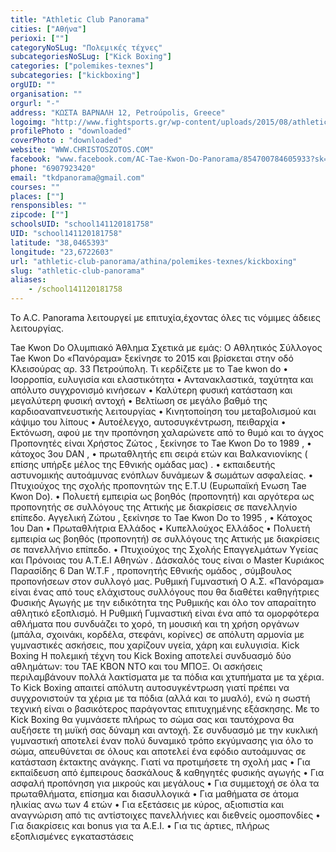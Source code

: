 ```yaml
---
title: "Athletic Club Panorama"
cities: ["Αθήνα"]
perioxi: [""]
categoryNoSLug: "Πολεμικές τέχνες"
subcategoriesNoSLug: ["Kick Boxing"]
categories: ["polemikes-texnes"]
subcategories: ["kickboxing"]
orgUID: ""
organisation: ""
orgurl: "-"
address: "ΚΩΣΤΑ ΒΑΡΝΑΛΗ 12, Petroúpolis, Greece"
logoimg: "http://www.fightsports.gr/wp-content/uploads/2015/08/athletic-club-panorama-logo.jpg"
profilePhoto : "downloaded"
coverPhoto : "downloaded"
website: "WWW.CHRISTOSZOTOS.COM"
facebook: "www.facebook.com/AC-Tae-Kwon-Do-Panorama/854700784605933?sk=timeline"
phone: "6907923420"
email: "tkdpanorama@gmail.com"
courses: ""
places: [""]
rensponsibles: ""
zipcode: [""]
schoolsUID: "school141120181758"
UID: "school141120181758"
latitude: "38,0465393"
longitude: "23,6722603"
url: "athletic-club-panorama/athina/polemikes-texnes/kickboxing"
slug: "athletic-club-panorama"
aliases:
    - /school141120181758
---
```



To A.C. Panorama λειτουργεί με επιτυχία,έχοντας όλες τις νόμιμες άδειες λειτουργίας.

Tae Kwon Do Ολυμπιακό Άθλημα Σχετικά με εμάς: Ο Αθλητικός Σύλλογος Tae Kwon Do «Πανόραμα» ξεκίνησε το 2015 και βρίσκεται στην οδό Κλεισούρας αρ. 33 Πετρούπολη. Τι κερδίζετε με το Τae kwon do • Ισορροπία, ευλυγισία και ελαστικότητα • Αντανακλαστικά, ταχύτητα και απόλυτο συγχρονισμό κινήσεων • Καλύτερη φυσική κατάσταση και μεγαλύτερη φυσική αντοχή • Βελτίωση σε μεγάλο βαθμό της καρδιοαναπνευστικής λειτουργίας • Κινητοποίηση του μεταβολισμού και κάψιμο του λίπους • Αυτοέλεγχο, αυτοσυγκέντρωση, πειθαρχία • Εκτόνωση, αφού με την προπόνηση χαλαρώνετε από το θυμό και το άγχος Προπονητές είναι Χρήστος Ζώτος , ξεκίνησε το Tae Kwon Do το 1989 , • κάτοχος 3ου DAN , • πρωταθλητής επι σειρά ετών και Βαλκανιονίκης ( επίσης υπήρξε μέλος της Εθνικής ομάδας μας) . • εκπαιδευτής αστυνομικής αυτοάμυνας ενόπλων δυνάμεων &amp; σωμάτων ασφαλείας. • Πτυχιούχος της σχολής προπονητών της E.T.U (Eυρωπαϊκή Eνωση Tae Kwon Do). • Πολυετή εμπειρία ως βοηθός (προπονητή) και αργότερα ως προπονητής σε συλλόγους της Αττικής με διακρίσεις σε πανελληνίο επίπεδο. Αγγελική Ζώτου , ξεκίνησε το Tae Kwon Do το 1995 , • Κάτοχος 1ου Dan • Πρωταθλήτρια Ελλάδος • Κυπελλούχος Ελλάδος • Πολυετή εμπειρία ως βοηθός (προπονητή) σε συλλόγους της Αττικής με διακρίσεις σε πανελλήνιο επίπεδο. • Πτυχιούχος της Σχολής Επαγγελμάτων Υγείας και Πρόνοιας του Α.Τ.Ε.Ι Αθηνών . Δάσκαλός τους είναι ο Master Κυριάκος Παρασίδης 6 Dan W.T.F , προπονητής Εθνικής ομάδος , σύμβουλος προπονήσεων στον συλλογό μας. Ρυθμική Γυμναστική O A.Σ. «Πανόραμα» είναι ένας από τους ελάχιστους συλλόγους που θα διαθέτει καθηγήτριες Φυσικής Αγωγής με την ειδικότητα της Ρυθμικής και όλο τον απαραίτητο αθλητικό εξοπλισμό. Η Ρυθμική Γυμναστική είναι ένα από τα ομορφότερα αθλήματα που συνδυάζει το χορό, τη μουσική και τη χρήση οργάνων (μπάλα, σχοινάκι, κορδέλα, στεφάνι, κορίνες) σε απόλυτη αρμονία με γυμναστικές ασκήσεις, που χαρίζουν υγεία, χάρη και ευλυγισία. Kick Boxing Η πολεμική τέχνη του Kick Boxing αποτελεί συνδυασμό δύο αθλημάτων: του ΤΑΕ ΚΒΟΝ ΝΤΟ και του ΜΠΟΞ. Οι ασκήσεις περιλαμβάνουν πολλά λακτίσματα με τα πόδια και χτυπήματα με τα χέρια. Το Kick Boxing απαιτεί απόλυτη αυτοσυγκέντρωση γιατί πρέπει να συγχρονιστούν τα χέρια με τα πόδια (αλλά και το μυαλό), ενώ η σωστή τεχνική είναι ο βασικότερος παράγοντας επιτυχημένης εξάσκησης. Με το Kick Boxing θα γυμνάσετε πλήρως το σώμα σας και ταυτόχρονα θα αυξήσετε τη μυϊκή σας δύναμη και αντοχή. Σε συνδυασμό με την κυκλική γυμναστική αποτελεί έναν πολύ δυναμικό τρόπο εκγύμνασης για όλο το σώμα, απευθύνεται σε όλους και αποτελεί ένα εφόδιο αυτοάμυνας σε κατάσταση έκτακτης ανάγκης. Γιατί να προτιμήσετε τη σχολή μας • Για εκπαίδευση από έμπειρους δασκάλους &amp; καθηγητές φυσικής αγωγής • Για ασφαλή προπόνηση για μικρούς και μεγάλους • Για συμμετοχή σε όλα τα πρωταθλήματα, επίσημα και διασυλλογικά • Για μαθήματα σε άτομα ηλικίας ανω των 4 ετών • Για εξετάσεις με κύρος, αξιοπιστία και αναγνώριση από τις αντίστοιχες πανελλήνιες και διεθνείς ομοσπονδίες • Για διακρίσεις και bonus για τα Α.Ε.Ι. • Για τις άρτιες, πλήρως εξοπλισμένες εγκαταστάσεις